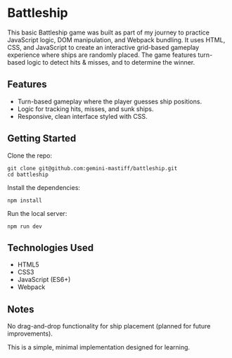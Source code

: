 # Battleship

This basic Battleship game was built as part of my journey to practice JavaScript logic, DOM manipulation, and Webpack bundling.
It uses HTML, CSS, and JavaScript to create an interactive grid-based gameplay experience where ships are randomly placed. The game features turn-based logic to detect hits & misses, and to determine the winner.

## Features

- Turn-based gameplay where the player guesses ship positions.
- Logic for tracking hits, misses, and sunk ships.
- Responsive, clean interface styled with CSS.

## Getting Started

Clone the repo:

    git clone git@github.com:gemini-mastiff/battleship.git
    cd battleship

Install the dependencies:

    npm install

Run the local server:

    npm run dev

## Technologies Used

- HTML5
- CSS3
- JavaScript (ES6+)
- Webpack

## Notes

No drag-and-drop functionality for ship placement (planned for future improvements).

This is a simple, minimal implementation designed for learning.
